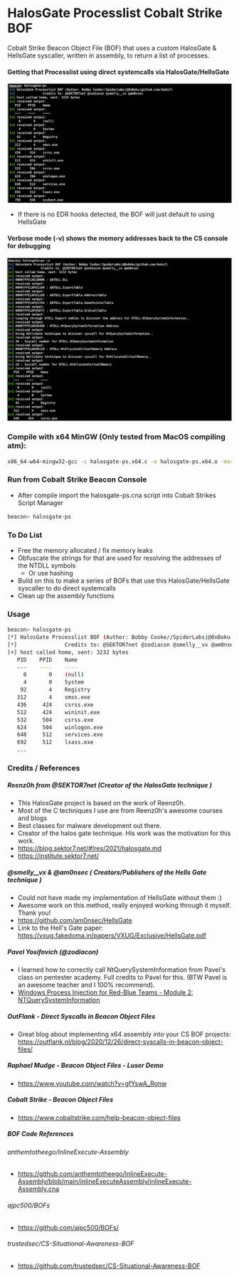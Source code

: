 # HalosGate Processlist Cobalt Strike BOF
Cobalt Strike Beacon Object File (BOF) that uses a custom HalosGate & HellsGate syscaller, written in assembly, to return a list of processes.

#### Getting that Processlist using direct systemcalls via HalosGate/HellsGate
![](/images/hgps1.png)
+ If there is no EDR hooks detected, the BOF will just default to using HellsGate

#### Verbose mode (-v) shows the memory addresses back to the CS console for debugging
![](/images/hgps-verbose.png)

### Compile with x64 MinGW (Only tested from MacOS compiling atm):
```bash
x86_64-w64-mingw32-gcc -c halosgate-ps.x64.c -o halosgate-ps.x64.o -masm=intel
```
### Run from Cobalt Strike Beacon Console
+ After compile import the halosgate-ps.cna script into Cobalt Strikes Script Manager
```bash
beacon> halosgate-ps
```

### To Do List
+ Free the memory allocated / fix memory leaks
+ Obfuscate the strings for that are used for resolving the addresses of the NTDLL symbols
  + Or use hashing
+ Build on this to make a series of BOFs that use this HalosGate/HellsGate syscaller to do direct systemcalls
+ Clean up the assembly functions

### Usage
```bash
beacon> halosgate-ps
[*] HalosGate Processlist BOF (Author: Bobby Cooke//SpiderLabs|@0xBoku|github.com/boku7)
[*]               Credits to: @SEKTOR7net @zodiacon @smelly__vx @am0nsec
[+] host called home, sent: 3232 bytes
   PID    PPID    Name
   ---    ----    ----
     0       0    (null)
     4       0    System
    92       4    Registry
   312       4    smss.exe
   436     424    csrss.exe
   512     424    wininit.exe
   532     504    csrss.exe
   624     504    winlogon.exe
   648     512    services.exe
   692     512    lsass.exe
   ...
```


### Credits / References
##### Reenz0h from @SEKTOR7net (Creator of the HalosGate technique )
  + This HalosGate project is based on the work of Reenz0h.
  + Most of the C techniques I use are from Reenz0h's awesome courses and blogs 
  + Best classes for malware development out there.
  + Creator of the halos gate technique. His work was the motivation for this work.
  + https://blog.sektor7.net/#!res/2021/halosgate.md 
  + https://institute.sektor7.net/
##### @smelly__vx & @am0nsec ( Creators/Publishers of the Hells Gate technique )
  + Could not have made my implementation of HellsGate without them :)
  + Awesome work on this method, really enjoyed working through it myself. Thank you!
  + https://github.com/am0nsec/HellsGate 
  + Link to the Hell's Gate paper: https://vxug.fakedoma.in/papers/VXUG/Exclusive/HellsGate.pdf
##### Pavel Yosifovich (@zodiacon)
  + I learned how to correctly call NtQuerySystemInformation from Pavel's class on pentester academy. Full credits to Pavel for this. (BTW Pavel is an awesome teacher and I 100% recommend).
  + [Windows Process Injection for Red-Blue Teams - Module 2: NTQuerySystemInformation](https://www.pentesteracademy.com/video?id=1634)
##### OutFlank - Direct Syscalls in Beacon Object Files
  + Great blog about implementing x64 assembly into your CS BOF projects: https://outflank.nl/blog/2020/12/26/direct-syscalls-in-beacon-object-files/
##### Raphael Mudge - Beacon Object Files - Luser Demo
+ https://www.youtube.com/watch?v=gfYswA_Ronw
##### Cobalt Strike - Beacon Object Files
+ https://www.cobaltstrike.com/help-beacon-object-files
##### BOF Code References
###### anthemtotheego/InlineExecute-Assembly
+ https://github.com/anthemtotheego/InlineExecute-Assembly/blob/main/inlineExecuteAssembly/inlineExecute-Assembly.cna
###### ajpc500/BOFs
+ https://github.com/ajpc500/BOFs/
###### trustedsec/CS-Situational-Awareness-BOF
+ https://github.com/trustedsec/CS-Situational-Awareness-BOF

